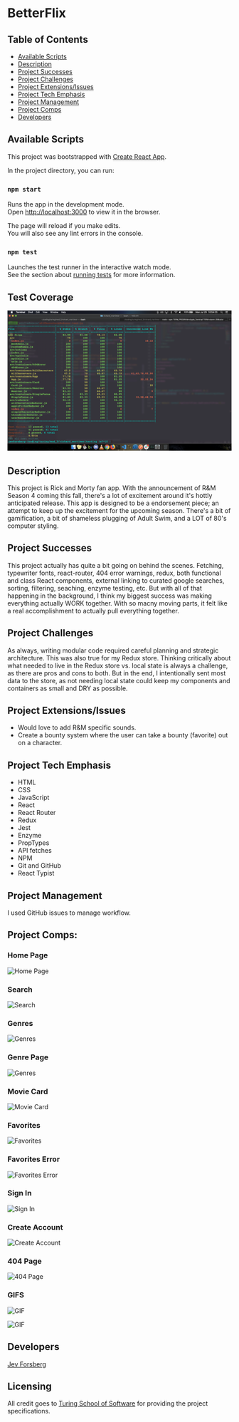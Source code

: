 # BetterFlix


## Table of Contents
* [Available Scripts](#Available-Scripts)
* [Description](#Description)
* [Project Successes](Project-Successes)
* [Project Challenges](Project-Challenges)
* [Project Extensions/Issues](Project-Extensions/Issues)
* [Project Tech Emphasis](Project-Tech-Emphasis)
* [Project Management](Project-Management)
* [Project Comps](Project-Comps)
* [Developers](Developers)

## Available Scripts

This project was bootstrapped with [Create React App](https://github.com/facebook/create-react-app).

In the project directory, you can run:

### `npm start`

Runs the app in the development mode.<br>
Open [http://localhost:3000](http://localhost:3000) to view it in the browser.

The page will reload if you make edits.<br>
You will also see any lint errors in the console.

### `npm test`

Launches the test runner in the interactive watch mode.<br>
See the section about [running tests](https://facebook.github.io/create-react-app/docs/running-tests) for more information.

## Test Coverage

![Test Coverage](./src/assets/Testing.png)

## Description

This project is Rick and Morty fan app. With the announcement of R&M Season 4 coming this fall, there's a lot of excitement around it's hottly anticipated release. This app is designed to be a endorsement piece; an attempt to keep up the excitement for the upcoming season. There's a bit of gamification, a bit of shameless plugging of Adult Swim, and a LOT of 80's computer styling.

## Project Successes

This project actually has quite a bit going on behind the scenes. Fetching, typewriter fonts, react-router, 404 error warnings, redux, both functional and class React components, external linking to curated google searches, sorting, filtering, seaching, enzyme testing, etc. But with all of that happening in the background, I think my biggest success was making everything actually WORK together. With so macny moving parts, it felt like a real accomplishment to actually pull everything together.

## Project Challenges

As always, writing modular code required careful planning and strategic architecture. This was also true for my Redux store. Thinking critically about what needed to live in the Redux store vs. local state is always a challenge, as there are pros and cons to both. But in the end, I intentionally sent most data to the store, as not needing local state could keep my components and containers as small and DRY as possible.


## Project Extensions/Issues

* Would love to add R&M specific sounds.
* Create a bounty system where the user can take a bounty (favorite) out on a character.

## Project Tech Emphasis

* HTML
* CSS
* JavaScript
* React
* React Router
* Redux
* Jest
* Enzyme
* PropTypes
* API fetches
* NPM
* Git and GitHub
* React Typist

## Project Management

I used GitHub issues to manage workflow.

## Project Comps:

### Home Page

![Home Page](./src/images/HomePage.png)

### Search

![Search](./src/images/SearchPage.png)

### Genres

![Genres](./src/images/GenrePage.png)

### Genre Page

![Genres](./src/images/GenreSpecificPage.png)

### Movie Card

![Movie Card](./src/images/MovieCardPage.png)

### Favorites

![Favorites](./src/images/FavoritesPages.png)

### Favorites Error

![Favorites Error](./src/images/FavoriteError.png)

### Sign In

![Sign In](./src/images/SignUpPage.png)

### Create Account

![Create Account](./src/images/CreateAccount.png)

### 404 Page

![404 Page](./src/images/404Page.png)

### GIFS

![GIF](./src/images/betterflix-categories.gif)


![GIF](./src/images/betterflix-home-page.gif)


## Developers

[Jev Forsberg](https://github.com/baldm0mma)

## Licensing

All credit goes to <a href="turing.io">Turing School of Software</a> for providing the project specifications.